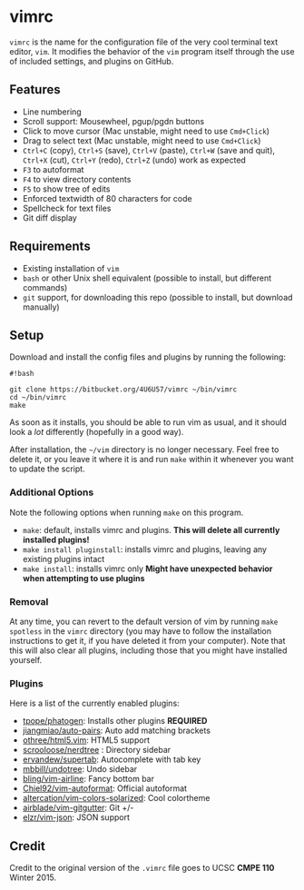 # vimrc #

`vimrc` is the name for the configuration file of the very cool terminal text
editor, `vim`. It modifies the behavior of the `vim` program itself through the
use of included settings, and plugins on GitHub.

## Features ##

* Line numbering
* Scroll support: Mousewheel, pgup/pgdn buttons
* Click to move cursor (Mac unstable, might need to use `Cmd+Click`)
* Drag to select text (Mac unstable, might need to use `Cmd+Click`)
* `Ctrl+C` (copy), `Ctrl+S` (save), `Ctrl+V` (paste), `Ctrl+W` (save and quit), `Ctrl+X` (cut), `Ctrl+Y` (redo), `Ctrl+Z` (undo) work as expected
* `F3` to autoformat
* `F4` to view directory contents
* `F5` to show tree of edits
* Enforced textwidth of 80 characters for code
* Spellcheck for text files
* Git diff display

## Requirements ##

* Existing installation of `vim`
* `bash` or other Unix shell equivalent (possible to install, but different commands)
* `git` support, for downloading this repo (possible to install, but download manually)

## Setup ##

Download and install the config files and plugins by running the following:

```
#!bash

git clone https://bitbucket.org/4U6U57/vimrc ~/bin/vimrc
cd ~/bin/vimrc
make
```

As soon as it installs, you should be able to run vim as usual, and it should
look a *lot* differently (hopefully in a good way).

After installation, the `~/vim` directory is no longer necessary. Feel free to
delete it, or you leave it where it is and run `make` within it whenever you
want to update the script.

### Additional Options ###

Note the following options when running `make` on this program.

* `make`: default, installs vimrc and plugins. **This will delete all currently installed plugins!**
* `make install pluginstall`: installs vimrc and plugins, leaving any existing plugins intact
* `make install`: installs vimrc only **Might have unexpected behavior when attempting to use plugins**

### Removal ###

At any time, you can revert to the default version of vim by running `make
spotless` in the `vimrc` directory (you may have to follow the installation
instructions to get it, if you have deleted it from your computer). Note that
this will also clear all plugins, including those that you might have installed
yourself.

### Plugins ###

Here is a list of the currently enabled plugins:

* [tpope/phatogen](https://github.com/tpope/vim-pathogen): Installs other plugins **REQUIRED**
* [jiangmiao/auto-pairs](https://github.com/jiangmiao/auto-pairs): Auto add matching brackets
* [othree/html5.vim](https://github.com/othree/html5.vim): HTML5 support
* [scrooloose/nerdtree](https://github.com/scrooloose/nerdtree) : Directory sidebar
* [ervandew/supertab](https://github.com/ervandew/supertab): Autocomplete with tab key
* [mbbill/undotree](https://github.com/mbbill/undotree): Undo sidebar
* [bling/vim-airline](https://github.com/bling/vim-airline): Fancy bottom bar
* [Chiel92/vim-autoformat](https://github.com/Chiel92/vim-autoformat): Official autoformat
* [altercation/vim-colors-solarized](https://github.com/altercation/vim-colors-solarized): Cool colortheme
* [airblade/vim-gitgutter](https://github.com/airblade/vim-gitgutter): Git +/-
* [elzr/vim-json](https://github.com/elzr/vim-json): JSON support

## Credit ##

Credit to the original version of the `.vimrc` file goes to UCSC **CMPE 110** Winter 2015.
